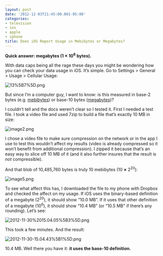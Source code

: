 ```yaml
---
layout: post
date: '2012-12-03T21:45:00.001-05:00'
categories:
- television
- ios
- apple
- iphone
title: Does iOS Report Usage in Mebibytes or Megabytes?
---
```



**Quick answer: megabytes (1 × 10<sup>6</sup> bytes).**

With data caps being all the rage these days you might be wondering how you can check your data usage in iOS. It’s simple. Go to Settings &gt; General &gt; Usage &gt; Cellular Usage:

![13%5B7%5D.png](13%5B7%5D.png)

But since I’m a computer guy, I want to know: is this measured in base-2 bytes (e.g. [mebibytes](http://en.wikipedia.org/wiki/Mebibyte)) or base-10 bytes ([megabytes](http://en.wikipedia.org/wiki/Megabyte))? 

I couldn’t tell and the docs weren’t clear so I tested it. First I needed a test file. I took a video file and used 7zip to build a file that’s exactly 10 MB in size:

![image2.png](image2.png)

I chose a video file to make sure compression on the network or in the app I use to test this wouldn’t affect my results (video is already compressed so it won’t benefit from additional compression). I zipped it because that’s an easy way to slice off 10 MB of it (and it also further insures that the result is *not* compressible).

And that blob of 10,485,760 bytes is truly 10 mebibytes (10 **×** 2<sup>20</sup>):

![image5.png](image5.png)

To see what affect this has, I downloaded the file to my phone with Dropbox and checked the affect on my usage. If iOS uses the binary-based definition of a megabyte (2<sup>20</sup>), it should show “10.0 MB”. If it uses that other definition of a megabyte (10<sup>6</sup>), it should show “10.4 MB” (or “10.5 MB” if there’s any rounding). Let’s see:  

![2012-11-30%2015.04.05%5B3%5D.png](2012-11-30%2015.04.05%5B3%5D.png)

This took a few minutes. And the result:  

![2012-11-30-15.04.43%5B1%5D.png](2012-11-30-15.04.43%5B1%5D.png)        

10.4 MB. Well there you have it: **it uses the base-10 definition.**